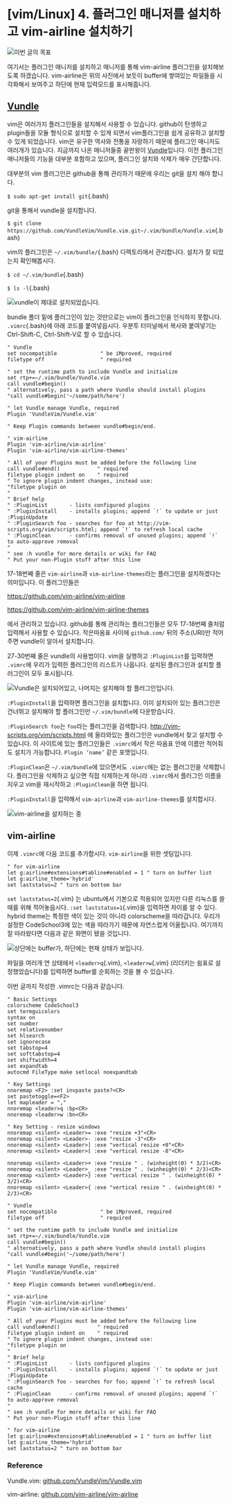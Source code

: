 # [vim/Linux] 4. 플러그인 매니저를 설치하고 vim-airline 설치하기

![이번 글의 목표](https://cdn.myeongjae.kim/blog/2016/10/Screen-Shot-2016-10-06-at-1.19.39-AM.png)

여기서는 플러그인 매니저를 설치하고 매니저를 통해 vim-airline 플러그인을 설치해보도록 하겠습니다. vim-airline은 위의 사진에서 보듯이 buffer에 쌓여있는 파일들을 시각화해서 보여주고 하단에 현재 입력모드를 표시해줍니다.

## [Vundle](https://github.com/VundleVim/Vundle.vim)

vim은 여러가지 플러그인들을 설치해서 사용할 수 있습니다. github이 탄생하고 plugin들을 모듈 형식으로 설치할 수 있게 되면서 vim플러그인을 쉽게 공유하고 설치할 수 있게 되었습니다. vim은 유구한 역사와 전통을 자랑하기 때문에 플러그인 매니저도 여러개가 있습니다. 지금까지 나온 매니저들중 끝판왕이 [Vundle](https://github.com/VundleVim/Vundle.vim)입니다. 이전 플러그인 매니저들의 기능을 대부분 포함하고 있으며, 플러그인 설치와 삭제가 매우 간단합니다.

대부분의 vim 플러그인은 github을 통해 관리하기 때문에 우리는 git을 설치 해야 합니다.

`$ sudo apt-get install git`{.bash}

git을 통해서 vundle을 설치합니다.

`$ git clone https://github.com/VundleVim/Vundle.vim.git~/.vim/bundle/Vundle.vim`{.bash}

vim의 플러그인은 `~/.vim/bundle/`{.bash} 디렉토리에서 관리합니다. 설치가 잘 되었는지 확인해봅시다.

`$ cd ~/.vim/bundle`{.bash}

`$ ls -l`{.bash}

![vundle이 제대로 설치되었습니다.](https://cdn.myeongjae.kim/blog/2016/10/Screen-Shot-2016-10-06-at-12.43.20-AM-1024x635.png)

bundle 폴더 밑에 플러그인이 있는 것만으로는 vim이 플러그인을 인식하지 못합니다. `.vimrc`{.bash}에 아래 코드를 붙여넣읍시다. 우분투 터미널에서 복사와 붙여넣기는 Ctrl-Shift-C, Ctrl-Shift-V로 할 수 있습니다.

```vim
" Vundle
set nocompatible              " be iMproved, required
filetype off                  " required
 
" set the runtime path to include Vundle and initialize
set rtp+=~/.vim/bundle/Vundle.vim
call vundle#begin()
" alternatively, pass a path where Vundle should install plugins
"call vundle#begin('~/some/path/here')
 
" let Vundle manage Vundle, required
Plugin 'VundleVim/Vundle.vim'
 
" Keep Plugin commands between vundle#begin/end.
 
" vim-airline
Plugin 'vim-airline/vim-airline'
Plugin 'vim-airline/vim-airline-themes'
 
" All of your Plugins must be added before the following line
call vundle#end()            " required
filetype plugin indent on    " required
" To ignore plugin indent changes, instead use:
"filetype plugin on
"
" Brief help
" :PluginList       - lists configured plugins
" :PluginInstall    - installs plugins; append `!` to update or just :PluginUpdate
" :PluginSearch foo - searches for foo at http://vim-scripts.org/vim/scripts.html; append `!` to refresh local cache
" :PluginClean      - confirms removal of unused plugins; append `!` to auto-approve removal
"
" see :h vundle for more details or wiki for FAQ
" Put your non-Plugin stuff after this line
```

17-18번째 줄은 `vim-airline`과 `vim-airline-themes`라는 플러그인을 설치하겠다는 의미입니다. 이 플러그인들은

<https://github.com/vim-airline/vim-airline>

<https://github.com/vim-airline/vim-airline-themes>

에서 관리하고 있습니다. github를 통해 관리하는 플러그인들은 모두 17-18번째 줄처럼 입력해서 사용할 수 있습니다. 작은따옴표 사이에 `github.com/` 뒤의 주소(URI)만 적어주면 vundle이 알아서 설치합니다.

27-30번째 줄은 vundle의 사용법이다. vim을 실행하고 `:PluginList`를 입력하면 `.vimrc`에 우리가 입력한 플러그인의 리스트가 나옵니다. 설치된 플러그인과 설치할 플러그인이 모두 표시됩니다.

![Vundle은 설치되어있고, 나머지는 설치해야 할 플러그인입니다.](https://cdn.myeongjae.kim/blog/2016/10/Screen-Shot-2016-10-06-at-12.56.47-AM-1024x625.png)

`:PluginInstall`을 입력하면 플러그인을 설치합니다. 이미 설치되어 있는 플러그인은 건너뛰고 설치해야 할 플러그인만 `~/.vim/bundle`에 다운받습니다.

`:PluginSearch foo`는 `foo`라는 플러그인을 검색합니다. <http://vim-scripts.org/vim/scripts.html> 에 올라와있는 플러그인은 vundle에서 찾고 설치할 수 있습니다. 이 사이트에 있는 플러그인들은 `.vimrc`에서 작은 따옴표 안에 이름만 적어줘도 설치가 가능합니다. `Plugin ‘name’`  같은 포맷입니다.

`:PluginClean`은 `~/.vim/bundle`에 있으면서도 `.vimrc`에는 없는 플러그인을 삭제합니다. 플러그인을 삭제하고 싶으면 직접 삭제하는게 아니라 `.vimrc`에서 플러그인 이름을 지우고 vim을 재시작하고 `:PluginClean`을 하면 됩니다.

`:PluginInstall`을 입력해서 `vim-airline`과 `vim-airline-themes`를 설치합시다.

![vim-airline을 설치하는 중](https://cdn.myeongjae.kim/blog/2016/10/Screen-Shot-2016-10-06-at-1.01.22-AM.png)


## vim-airline

이제 `.vimrc`에 다음 코드를 추가합시다. `vim-airline`을 위한 셋팅입니다.

```vim
" for vim-airline
let g:airline#extensions#tabline#enabled = 1 " turn on buffer list
let g:airline_theme='hybrid'
set laststatus=2 " turn on bottom bar
```

`set laststatus=2`{.vim} 는 ubuntu에서 기본으로 적용되어 있지만 다른 리눅스를 쓸 때를 위해 적어놓읍시다. `:set laststatus=1`{.vim}을 입력하면 차이를 알 수 있다. hybrid theme는 특정한 색이 있는 것이 아니라 colorscheme을 따라갑니다. 우리가 설정한 CodeSchool3에 있는 색을 따라가기 때문에 자연스럽게 어울립니다. 여기까지 잘 따라왔다면 다음과 같은 화면이 됐을 것입니다.

![상단에는 buffer가, 하단에는 현재 상태가 보입니다.](https://cdn.myeongjae.kim/blog/2016/10/Screen-Shot-2016-10-06-at-1.11.49-AM.png)

파일을 여러개 연 상태에서 `<leader>q`{.vim}, `<leader>w`{.vim} (리더키는 쉼표로 설정했었습니다)를 입력하면 buffer를 순회하는 것을 볼 수 있습니다.

이번 글까지 작성한 .vimrc는 다음과 같습니다.

```vim
" Basic Settings
colorscheme CodeSchool3
set termguicolors
syntax on
set number
set relativenumber
set hlsearch
set ignorecase
set tabstop=4
set softtabstop=4
set shiftwidth=4
set expandtab
autocmd FileType make setlocal noexpandtab
 
" Key Settings
nnoremap <F2> :set invpaste paste?<CR>
set pastetoggle=<F2>
let mapleader = ","
nnoremap <leader>q :bp<CR>
nnoremap <leader>w :bn<CR>
 
" Key Setting - resize windows
nnoremap <silent> <Leader>= :exe "resize +3"<CR>
nnoremap <silent> <Leader>- :exe "resize -3"<CR>
nnoremap <silent> <Leader>] :exe "vertical resize +8"<CR>
nnoremap <silent> <Leader>[ :exe "vertical resize -8"<CR>
 
nnoremap <silent> <Leader>+ :exe "resize " . (winheight(0) * 3/2)<CR>
nnoremap <silent> <Leader>_ :exe "resize " . (winheight(0) * 2/3)<CR>
nnoremap <silent> <Leader>} :exe "vertical resize " . (winheight(0) * 3/2)<CR>
nnoremap <silent> <Leader>{ :exe "vertical resize " . (winheight(0) * 2/3)<CR>
 
" Vundle
set nocompatible              " be iMproved, required
filetype off                  " required
 
" set the runtime path to include Vundle and initialize
set rtp+=~/.vim/bundle/Vundle.vim
call vundle#begin()
" alternatively, pass a path where Vundle should install plugins
"call vundle#begin('~/some/path/here')
 
" let Vundle manage Vundle, required
Plugin 'VundleVim/Vundle.vim'
 
" Keep Plugin commands between vundle#begin/end.
 
" vim-airline
Plugin 'vim-airline/vim-airline'
Plugin 'vim-airline/vim-airline-themes'
 
" All of your Plugins must be added before the following line
call vundle#end()            " required
filetype plugin indent on    " required
" To ignore plugin indent changes, instead use:
"filetype plugin on
"
" Brief help
" :PluginList       - lists configured plugins
" :PluginInstall    - installs plugins; append `!` to update or just :PluginUpdate
" :PluginSearch foo - searches for foo; append `!` to refresh local cache
" :PluginClean      - confirms removal of unused plugins; append `!` to auto-approve removal
"
" see :h vundle for more details or wiki for FAQ
" Put your non-Plugin stuff after this line
 
" for vim-airline
let g:airline#extensions#tabline#enabled = 1 " turn on buffer list
let g:airline_theme='hybrid'
set laststatus=2 " turn on bottom bar
```

### Reference

Vundle.vim: [github.com/VundleVim/Vundle.vim](https://github.com/VundleVim/Vundle.vim)

vim-airline: [github.com/vim-airline/vim-airline](https://github.com/vim-airline/vim-airline)
